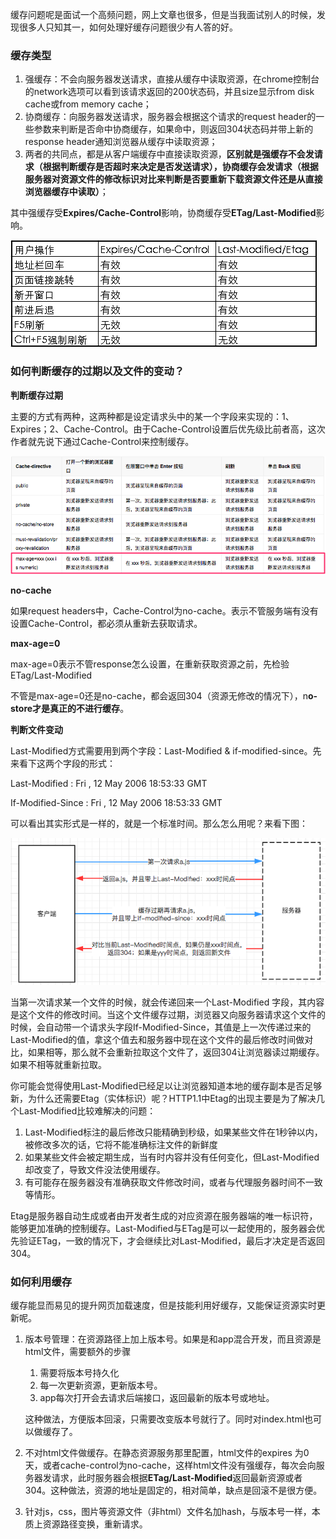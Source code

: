 缓存问题呢是面试一个高频问题，网上文章也很多，但是当我面试别人的时候，发现很多人只知其一，如何处理好缓存问题很少有人答的好。

### 缓存类型

1. 强缓存：不会向服务器发送请求，直接从缓存中读取资源，在chrome控制台的network选项可以看到该请求返回的200状态码，并且size显示from disk cache或from memory cache；
2. 协商缓存：向服务器发送请求，服务器会根据这个请求的request header的一些参数来判断是否命中协商缓存，如果命中，则返回304状态码并带上新的response header通知浏览器从缓存中读取资源；
3. 两者的共同点，都是从客户端缓存中直接读取资源，**区别就是强缓存不会发请求（根据判断缓存是否超时来决定是否发送请求），协商缓存会发请求（根据服务器对资源文件的修改标识对比来判断是否要重新下载资源文件还是从直接浏览器缓存中读取）**；

其中强缓存受**Expires/Cache-Control**影响，协商缓存受**ETag/Last-Modified**影响。

![01.png](./assets/05/01.png)

### 如何判断缓存的过期以及文件的变动？

**判断缓存过期**

主要的方式有两种，这两种都是设定请求头中的某一个字段来实现的：1、Expires；2、Cache-Control。由于Cache-Control设置后优先级比前者高，这次作者就先说下通过Cache-Control来控制缓存。

![02.png](./assets/05/02.png)

**no-cache**

如果request headers中，Cache-Control为no-cache。表示不管服务端有没有设置Cache-Control，都必须从重新去获取请求。

**max-age=0**

max-age=0表示不管response怎么设置，在重新获取资源之前，先检验ETag/Last-Modified

不管是max-age=0还是no-cache，都会返回304（资源无修改的情况下），n**o-store才是真正的不进行缓存**。





**判断文件变动**

Last-Modified方式需要用到两个字段：Last-Modified & if-modified-since。先来看下这两个字段的形式：

Last-Modified : Fri , 12 May 2006 18:53:33 GMT

If-Modified-Since : Fri , 12 May 2006 18:53:33 GMT

可以看出其实形式是一样的，就是一个标准时间。那么怎么用呢？来看下图：

![03.png](./assets/05/03.png)

当第一次请求某一个文件的时候，就会传递回来一个Last-Modified 字段，其内容是这个文件的修改时间。当这个文件缓存过期，浏览器又向服务器请求这个文件的时候，会自动带一个请求头字段If-Modified-Since，其值是上一次传递过来的Last-Modified的值，拿这个值去和服务器中现在这个文件的最后修改时间做对比，如果相等，那么就不会重新拉取这个文件了，返回304让浏览器读过期缓存。如果不相等就重新拉取。

你可能会觉得使用Last-Modified已经足以让浏览器知道本地的缓存副本是否足够新，为什么还需要Etag（实体标识）呢？HTTP1.1中Etag的出现主要是为了解决几个Last-Modified比较难解决的问题：

1. Last-Modified标注的最后修改只能精确到秒级，如果某些文件在1秒钟以内，被修改多次的话，它将不能准确标注文件的新鲜度
2. 如果某些文件会被定期生成，当有时内容并没有任何变化，但Last-Modified却改变了，导致文件没法使用缓存。
3. 有可能存在服务器没有准确获取文件修改时间，或者与代理服务器时间不一致等情形。

Etag是服务器自动生成或者由开发者生成的对应资源在服务器端的唯一标识符，能够更加准确的控制缓存。Last-Modified与ETag是可以一起使用的，服务器会优先验证ETag，一致的情况下，才会继续比对Last-Modified，最后才决定是否返回304。

### 如何利用缓存

缓存能显而易见的提升网页加载速度，但是技能利用好缓存，又能保证资源实时更新呢。

1. 版本号管理：在资源路径上加上版本号。如果是和app混合开发，而且资源是html文件，需要额外的步骤

   1. 需要将版本号持久化
   2. 每一次更新资源，更新版本号。
   3. app每次打开会去请求后端接口，返回最新的版本号或地址。

   这种做法，方便版本回滚，只需要改变版本号就行了。同时对index.html也可以做缓存了。

2. 不对html文件做缓存。在静态资源服务那里配置，html文件的expires 为0天，或者cache-control为no-cache，这样html文件没有强缓存，每次会向服务器发请求，此时服务器会根据**ETag/Last-Modified**返回最新资源或者304。这种做法，资源的地址是固定的，相对简单，缺点是回滚不是很方便。

3. 针对js，css，图片等资源文件（非html）文件名加hash，与版本号一样，本质上资源路径变换，重新请求。



